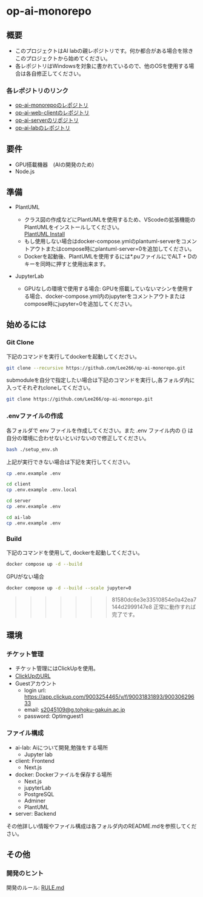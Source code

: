 # op-ai-monorepo

## 概要

* このプロジェクトはAI labの親レポジトリです。何か都合がある場合を除きこのプロジェクトから始めてください。
* 各レポジトリはWindowsを対象に書かれているので、他のOSを使用する場合は各自修正してください。

### 各レポジトリのリンク

* [op-ai-monorepoのレポジトリ](https://github.com/Lee266/op-ai-monorepo)
* [op-ai-web-clientのレポジトリ](https://github.com/Lee266/op-ai-web-client)
* [op-ai-serverのリポジトリ](https://github.com/Lee266/op-ai-server)
* [op-ai-labのレポジトリ](https://github.com/Lee266/op-ai-lab)

## 要件

* GPU搭載機器　(AIの開発のため)
* Node.js

## 準備

* PlantUML
  * クラス図の作成などにPlantUMLを使用するため、VScodeの拡張機能のPlantUMLをインストールしてください。  
    [PlantUML Install](https://marketplace.visualstudio.com/items?itemName=jebbs.plantuml)
  * もし使用しない場合はdocker-compose.ymlのplantuml-serverをコメントアウトまたはcompose時にplantuml-server=0を追加してください。
  * Dockerを起動後、PlantUMLを使用するには*.puファイルにでALT + Dのキーを同時に押すと使用出来ます。

* JupyterLab
  * GPUなしの環境で使用する場合: GPUを搭載していないマシンを使用する場合、docker-compose.yml内のjupyterをコメントアウトまたはcompose時にjupyter=0を追加してください。

## 始めるには

### Git Clone

下記のコマンドを実行してdockerを起動してください。

```sh
git clone --recursive https://github.com/Lee266/op-ai-monorepo.git
```

submoduleを自分で指定したい場合は下記のコマンドを実行し,各フォルダ内に入ってそれぞれcloneしてください。

```sh
git clone https://github.com/Lee266/op-ai-monorepo.git
```

### .envファイルの作成

各フォルダで env ファイルを作成してください。また .env ファイル内の {} は自分の環境に合わせないといけないので修正してください。

```sh
bash ./setup_env.sh
```

上記が実行できない場合は下記を実行してください。

```sh
cp .env.example .env
```

```sh
cd client
cp .env.example .env.local
```

```sh
cd server
cp .env.example .env
```

```sh
cd ai-lab
cp .env.example .env
```

### Build

下記のコマンドを使用して, dockerを起動してください。

```sh
docker compose up -d --build
```

GPUがない場合

``` sh
docker compose up -d --build --scale jupyter=0
```

>>>>>>> 81580dc6e3e33510854e0a42ea7144d2999147e8
正常に動作すれば完了です。

## 環境

### チケット管理

* チケット管理にはClickUpを使用。
* [ClickUpのURL](https://app.clickup.com/9003254465/v/f/90031831893/90030629633)
* Guestアカウント
  * login url: <https://app.clickup.com/9003254465/v/f/90031831893/90030629633>
  * email: <s2045109@g.tohoku-gakuin.ac.jp>
  * password: Optimguest1

### ファイル構成

* ai-lab: Aiについて開発,勉強をする場所
  * Jupyter lab
* client: Frontend
  * Next.js
* docker: Dockerファイルを保存する場所
  * Next.js
  * jupyterLab
  * PostgreSQL
  * Adminer
  * PlantUML
* server: Backend

その他詳しい情報やファイル構成は各フォルダ内のREADME.mdを参照してください。

## その他

### 開発のヒント

開発のルール: [RULE.md](./docs/RULE.md)
